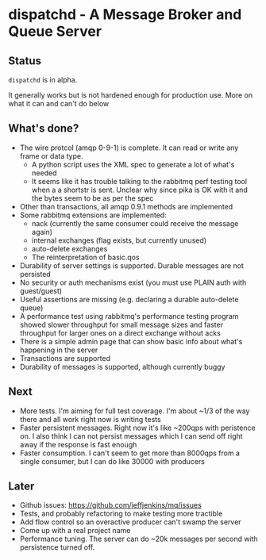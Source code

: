 # dispatchd - A Message Broker and Queue Server

## Status

`dispatchd` is in alpha.

It generally works but is not hardened enough for production use. More on what it can and can't do below

## What's done?

* The wire protcol (amqp 0-9-1) is complete. It can read or write any frame or data type.
  * A python script uses the XML spec to generate a lot of what's needed
  * It seems like it has trouble talking to the rabbitmq perf testing
    tool when a a shortstr is sent. Unclear why since pika is OK with it and
    the bytes seem to be as per the spec
* Other than transactions, all amqp 0.9.1 methods are implemented
* Some rabbitmq extensions are implemented:
  * nack (currently the same consumer could receive the message again)
  * internal exchanges (flag exists, but currently unused)
  * auto-delete exchanges
  * The reinterpretation of basic.qos
* Durability of server settings is supported. Durable messages are not persisted
* No security or auth mechanisms exist (you must use PLAIN auth with
  guest/guest)
* Useful assertions are missing (e.g. declaring a durable auto-delete queue)
* A performance test using rabbitmq's performance testing program showed
  slower throughput for small message sizes and faster throughput for larger
  ones on a direct exchange without acks
* There is a simple admin page that can show basic info about what's
  happening in the server
* Transactions are supported
* Durability of messages is supported, although currently buggy

## Next

* More tests. I'm aiming for full test coverage. I'm about ~1/3 of the way
  there and all work right now is writing tests
* Faster persistent messages. Right now it's like ~200qps with peristence
  on. I also think I can not persist messages which I can send off right
  away if the response is fast enough
* Faster consumption. I can't seem to get more than 8000qps from a single
  consumer, but I can do like 30000 with producers

## Later

* Github issues: https://github.com/jeffjenkins/mq/issues
* Tests, and probably refactoring to make testing more tractible
* Add flow control so an overactive producer can't swamp the server
* Come up with a real project name
* Performance tuning. The server can do ~20k messages per second with persistence turned off.